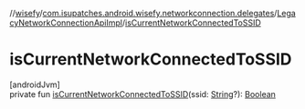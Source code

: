 //[wisefy](../../../index.md)/[com.isupatches.android.wisefy.networkconnection.delegates](../index.md)/[LegacyNetworkConnectionApiImpl](index.md)/[isCurrentNetworkConnectedToSSID](is-current-network-connected-to-s-s-i-d.md)

# isCurrentNetworkConnectedToSSID

[androidJvm]\
private fun [isCurrentNetworkConnectedToSSID](is-current-network-connected-to-s-s-i-d.md)(ssid: [String](https://kotlinlang.org/api/latest/jvm/stdlib/kotlin/-string/index.html)?): [Boolean](https://kotlinlang.org/api/latest/jvm/stdlib/kotlin/-boolean/index.html)

